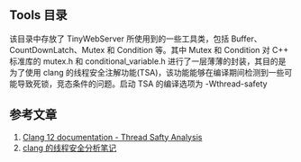 ## Tools 目录
该目录中存放了 TinyWebServer 所使用到的一些工具类，包括 Buffer、CountDownLatch、Mutex 和 Condition 等。其中 Mutex 和 Condition 对 C++ 标准库的 mutex.h 和 conditional_variable.h 进行了一层薄薄的封装，其目的是为了使用 clang 的线程安全注解功能(TSA)，该功能能够在编译期间检测到一些可能导致死锁，竞态条件的问题。启动 TSA 的编译选项为 -Wthread-safety

## 参考文章
1. [Clang 12 documentation - Thread Safty Analysis](https://clang.llvm.org/docs/ThreadSafetyAnalysis.html#reference-guide) 
2. [clang 的线程安全分析笔记](https://www.jianshu.com/p/e6fd088f96c2)